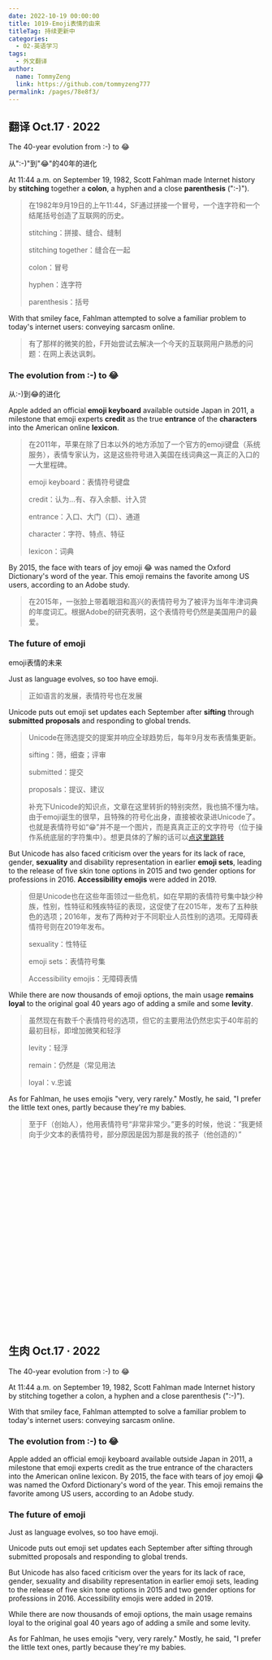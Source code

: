 ```yaml
---
date: 2022-10-19 00:00:00
title: 1019-Emoji表情的由来
titleTag: 持续更新中
categories: 
  - 02-英语学习
tags: 
  - 外文翻译
author: 
  name: TommyZeng
  link: https://github.com/tommyzeng777
permalink: /pages/78e8f3/
---
```


## 翻译 Oct.17 · 2022

The 40-year evolution from :-) to 😂

从":-)"到"😂"的40年的进化



At 11:44 a.m. on September 19, 1982, Scott Fahlman made Internet history by **stitching** together a **colon**, a hyphen and a close **parenthesis** (":-)").<!-- more -->
>在1982年9月19日的上午11:44，SF通过拼接一个冒号，一个连字符和一个结尾括号创造了互联网的历史。
>
>stitching：拼接、缝合、缝制
>
>stitching together：缝合在一起
>
>colon：冒号
>
>hyphen：连字符
>
>parenthesis：括号

With that smiley face, Fahlman attempted to solve a familiar problem to today's internet users: conveying sarcasm online.

> 有了那样的微笑的脸，F开始尝试去解决一个今天的互联网用户熟悉的问题：在网上表达讽刺。



### The evolution from :-) to 😂

从:-)到😂的进化

Apple added an official **emoji keyboard** available outside Japan in 2011, a milestone that emoji experts **credit** as the true **entrance** of the **characters** into the American online **lexicon**.

> 在2011年，苹果在除了日本以外的地方添加了一个官方的emoji键盘（系统服务），表情专家认为，这是这些符号进入美国在线词典这一真正的入口的一大里程碑。
>
> emoji keyboard：表情符号键盘
>
> credit：认为…有、存入余额、计入贷
>
> entrance：入口、大门（口）、通道
>
> character：字符、特点、特征
>
> lexicon：词典

By 2015, the face with tears of joy emoji 😂 was named the Oxford Dictionary's word of the year. This emoji remains the favorite among US users, according to an Adobe study.

> 在2015年，一张脸上带着眼泪和高兴的表情符号为了被评为当年牛津词典的年度词汇。根据Adobe的研究表明，这个表情符号仍然是美国用户的最爱。



### The future of emoji

emoji表情的未来

Just as language evolves, so too have emoji.

> 正如语言的发展，表情符号也在发展



Unicode puts out emoji set updates each September after **sifting** through **submitted** **proposals** and responding to global trends.

> Unicode在筛选提交的提案并响应全球趋势后，每年9月发布表情集更新。
>
> sifting：筛，细查；评审
>
> submitted：提交
>
> proposals：提议、建议
>
> 补充下Unicode的知识点，文章在这里转折的特别突然，我也搞不懂为啥。由于emoji诞生的很早，且特殊的符号化出身，直接被收录进Unicode了。也就是表情符号如“😁”并不是一个图片，而是真真正正的文字符号（位于操作系统底层的字符集中）。想更具体的了解的话可以[点这里跳转](https://baike.baidu.com/item/统一码/2985798?fromtitle=Unicode&fromid=750500&fr=aladdin)

But Unicode has also faced criticism over the years for its lack of race, gender, **sexuality** and disability representation in earlier **emoji sets**, leading to the release of five skin tone options in 2015 and two gender options for professions in 2016. **Accessibility emojis** were added in 2019.

> 但是Unicode也在这些年面领过一些危机，如在早期的表情符号集中缺少种族，性别，性特征和残疾特征的表现，这促使了在2015年，发布了五种肤色的选项；2016年，发布了两种对于不同职业人员性别的选项。无障碍表情符号则在2019年发布。
>
> sexuality：性特征
>
> emoji sets：表情符号集
>
> Accessibility emojis：无障碍表情

While there are now thousands of emoji options, the main usage **remains** **loyal** to the original goal 40 years ago of adding a smile and some **levity**.

> 虽然现在有数千个表情符号的选项，但它的主要用法仍然忠实于40年前的最初目标，即增加微笑和轻浮
>
> levity：轻浮
>
> remain：仍然是（常见用法
>
> loyal：v.忠诚

As for Fahlman, he uses emojis "very, very rarely." Mostly, he said, "I prefer the little text ones, partly because they're my babies.

> 至于F（创始人），他用表情符号“非常非常少。”更多的时候，他说：“我更倾向于少文本的表情符号，部分原因是因为那是我的孩子（他创造的）”

<br><br><br><br><br><br><br><br><br><br><br><br><br><br><br><br><br><br><br><br><br>


## 生肉 Oct.17 · 2022
The 40-year evolution from :-) to 😂

At 11:44 a.m. on September 19, 1982, Scott Fahlman made Internet history by stitching together a colon, a hyphen and a close parenthesis (":-)").

With that smiley face, Fahlman attempted to solve a familiar problem to today's internet users: conveying sarcasm online.

### The evolution from :-) to 😂

Apple added an official emoji keyboard available outside Japan in 2011, a milestone that emoji experts credit as the true entrance of the characters into the American online lexicon.
By 2015, the face with tears of joy emoji 😂 was named the Oxford Dictionary's word of the year. This emoji remains the favorite among US users, according to an Adobe study.

### The future of emoji

Just as language evolves, so too have emoji.

Unicode puts out emoji set updates each September after sifting through submitted proposals and responding to global trends.

But Unicode has also faced criticism over the years for its lack of race, gender, sexuality and disability representation in earlier emoji sets, leading to the release of five skin tone options in 2015 and two gender options for professions in 2016. Accessibility emojis were added in 2019.

While there are now thousands of emoji options, the main usage remains loyal to the original goal 40 years ago of adding a smile and some levity.

As for Fahlman, he uses emojis "very, very rarely." Mostly, he said, "I prefer the little text ones, partly because they're my babies.